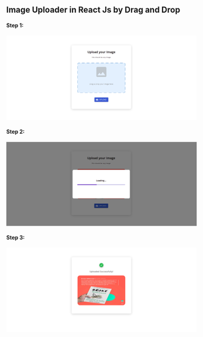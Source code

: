 ## Image Uploader in React Js by Drag and Drop

#### Step 1:
![Image uploading step 1](./readme-images/image1.png)

#### Step 2:
![Image uploading step 2](./readme-images/image2.png)

#### Step 3:
![Image uploading step 3](./readme-images/image3.png)